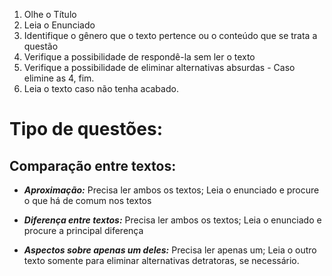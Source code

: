 
1. Olhe o Título
2. Leia o Enunciado
3. Identifique o gênero que o texto pertence ou o conteúdo que se trata a questão 
4. Verifique a possibilidade de respondê-la sem ler o texto
5. Verifique a possibilidade de eliminar alternativas absurdas - Caso elimine as 4, fim.
6. Leia o texto caso não tenha acabado. 


# Tipo de questões: 
 
## Comparação entre textos:

- ***Aproximação:*** Precisa ler ambos os textos; Leia o enunciado e procure o que há de comum nos textos

- ***Diferença entre textos:*** Precisa ler ambos os textos; Leia o enunciado e procure a principal diferença 

- ***Aspectos sobre apenas um deles:*** Precisa ler apenas um; Leia o outro texto somente para eliminar alternativas detratoras, se necessário.  